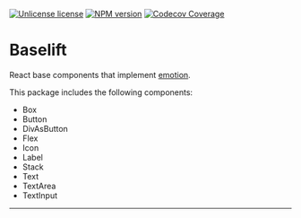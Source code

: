 [![Unlicense license][license-badge]][license]
[![NPM version][npm-badge]][npm]
[![Codecov Coverage][test-coverage-image]][test-coverage-url]

# Baselift

React base components that implement [emotion][].

This package includes the following components:

- Box
- Button
- DivAsButton
- Flex
- Icon
- Label
- Stack
- Text
- TextArea
- TextInput

---

[emotion]: https://emotion.sh/
[license-badge]: https://img.shields.io/badge/license-Unlicense-blue.svg
[license]: license.md
[npm]: https://npmjs.org/package/baselift
[npm-badge]: https://badge.fury.io/js/baselift.svg
[test-coverage-url]: https://codecov.io/gh/jmadelaine/baselift/
[test-coverage-image]: https://img.shields.io/codecov/c/github/jmadelaine/baselift/coverage.svg
